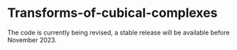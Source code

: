 # Transforms-of-cubical-complexes

The code is currently being revised, a stable release will be available before November 2023.
